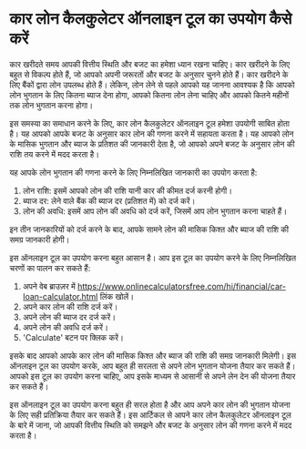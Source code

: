 कार लोन कैलकुलेटर ऑनलाइन टूल का उपयोग कैसे करें
===============================================

कार खरीदते समय आपकी वित्तीय स्थिति और बजट का हमेशा ध्यान रखना चाहिए। कार खरीदने के लिए बहुत से विकल्प होते हैं, जो आपको अपनी जरूरतों और बजट के अनुसार चुनने होते हैं। कार खरीदने के लिए बैंकों द्वारा लोन उपलब्ध होते हैं। लेकिन, लोन लेने से पहले आपको यह जानना आवश्यक है कि आपको लोन भुगतान के लिए कितना ब्याज देना होगा, आपको कितना लोन लेना चाहिए और आपको कितने महीनों तक लोन भुगतान करना होगा।

इस समस्या का समाधान करने के लिए, कार लोन कैलकुलेटर ऑनलाइन टूल हमेशा उपयोगी साबित होता है। यह आपको आपके बजट के अनुसार कार लोन की गणना करने में सहायता करता है। यह आपको लोन के मासिक भुगतान और ब्याज के प्रतिशत की जानकारी देता है, जो आपको अपने बजट के अनुसार लोन की राशि तय करने में मदद करता है।

यह आपके लोन भुगतान की गणना करने के लिए निम्नलिखित जानकारी का उपयोग करता है:

1. लोन राशि: इसमें आपको लोन की राशि यानी कार की कीमत दर्ज करनी होगी।
2. ब्याज दर: लेने वाले बैंक की ब्याज दर (प्रतिशत में) को दर्ज करें।
3. लोन की अवधि: इसमें आप लोन की अवधि को दर्ज करें, जिसमें आप लोन भुगतान करना चाहते हैं।

इन तीन जानकारियों को दर्ज करने के बाद, आपके सामने लोन की मासिक किश्त और ब्याज की राशि की समग्र जानकारी होगी।

इस ऑनलाइन टूल का उपयोग करना बहुत आसान है। आप इस टूल का उपयोग करने के लिए निम्नलिखित चरणों का पालन कर सकते हैं:

1. अपने वेब ब्राउज़र में <https://www.onlinecalculatorsfree.com/hi/financial/car-loan-calculator.html> लिंक खोलें।
2. अपने कार लोन की राशि दर्ज करें।
3. अपने लोन की ब्याज दर दर्ज करें।
4. अपने लोन की अवधि दर्ज करें।
5. 'Calculate' बटन पर क्लिक करें।

इसके बाद आपको आपके कार लोन की मासिक किश्त और ब्याज की राशि की समग्र जानकारी मिलेगी। इस ऑनलाइन टूल का उपयोग करके, आप बहुत ही सरलता से अपने लोन भुगतान योजना तैयार कर सकते हैं। आपको इस टूल का उपयोग करना चाहिए, आप इसके माध्यम से आसानी से अपने लेन देन की योजना तैयार कर सकते हैं।

इस ऑनलाइन टूल का उपयोग करना बहुत ही सरल होता है और आप अपने कार लोन की भुगतान योजना के लिए सही प्रतिक्रिया तैयार कर सकते हैं। इस आर्टिकल से आपने कार लोन कैलकुलेटर ऑनलाइन टूल के बारे में जाना, जो आपकी वित्तीय स्थिति को समझने और बजट के अनुसार लोन की गणना करने में मदद करता है।